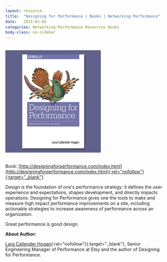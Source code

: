 ```yaml
---
layout: resource
title:  "Designing for Performance | Books | Networking Performance"
date:   2015-03-04
categories: Networking-Performance Resources Books
body-class: no-sidebar
---
```


<br>
<div class="center">
  <img src="/images/networking-performance/designing-for-performance-book-cover.jpg" alt="Designing for Performance">
</div>
<br>

Book: [http://designingforperformance.com/index.html](http://designingforperformance.com/index.html){:rel="nofollow"}{:target="_blank"}

Design is the foundation of one's performance strategy: it defines the user experience and expectations, shapes development, and directly impacts operations. Designing for Performance gives one the tools to make and measure high impact performance improvements on a site, including actionable strategies to increase awareness of performance across an organization.

Great performance is good design.

**About Author:**

[Lara Callender Hogan](http://larahogan.me/){:rel="nofollow"}{:target="_blank"}, Senior Engineering Manager of Performance at Etsy and the author of Designing for Performance.